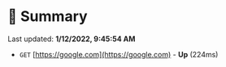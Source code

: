 # 📖 Summary
Last updated: **1/12/2022, 9:45:54 AM**

- `GET` [https://google.com](https://google.com) - **Up** (224ms)

